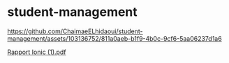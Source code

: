 



# student-management



https://github.com/ChaimaeELhidaoui/student-management/assets/103136752/811a0aeb-b1f9-4b0c-9cf6-5aa06237d1a6

[Rapport Ionic (1).pdf](https://github.com/ChaimaeELhidaoui/student-management/files/11525468/Rapport.Ionic.1.pdf)
